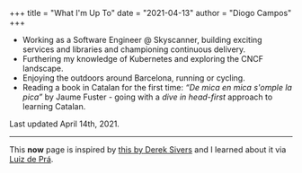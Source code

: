 +++
title = "What I'm Up To"
date = "2021-04-13"
author = "Diogo Campos"
+++

 - Working as a Software Engineer @ Skyscanner, building exciting services and libraries and championing continuous delivery.
 - Furthering my knowledge of Kubernetes and exploring the CNCF landscape.
 - Enjoying the outdoors around Barcelona, running or cycling.
 - Reading a book in Catalan for the first time: _“De mica en mica s'omple la pica”_ by Jaume Fuster - going with a _dive in head-first_ approach to learning Catalan.

Last updated April 14th, 2021.

---

This **now** page is inspired by [this by Derek Sivers][aboutnow] and I learned about it via [Luiz de Prá][luiz].

[aboutnow]: https://nownownow.com/about
[luiz]: https://luizdepra.dev/now/